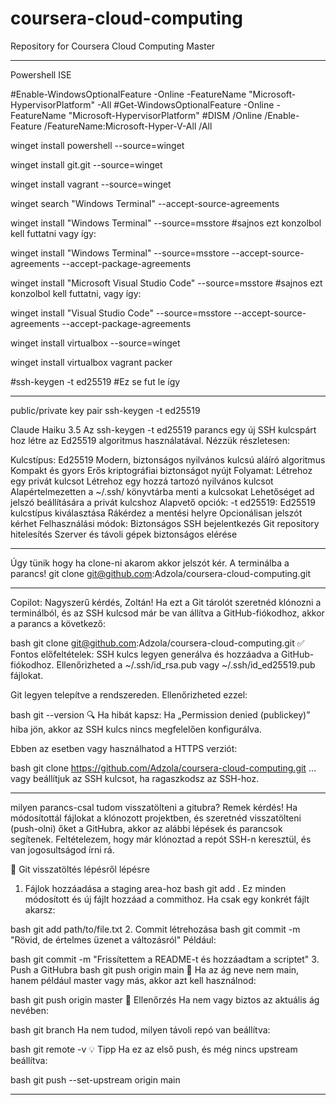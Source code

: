 # coursera-cloud-computing
Repository for Coursera Cloud Computing Master

**********************************************************************************************************************************************************
Powershell ISE 

#Enable-WindowsOptionalFeature -Online -FeatureName "Microsoft-HypervisorPlatform" -All
#Get-WindowsOptionalFeature -Online -FeatureName "Microsoft-HypervisorPlatform"
#DISM /Online /Enable-Feature /FeatureName:Microsoft-Hyper-V-All /All



winget install powershell --source=winget

winget install git.git --source=winget

winget install vagrant --source=winget

winget search "Windows Terminal" --accept-source-agreements 

winget install "Windows Terminal" --source=msstore    #sajnos ezt konzolbol kell futtatni vagy így:

winget install "Windows Terminal" --source=msstore --accept-source-agreements --accept-package-agreements

winget install "Microsoft Visual Studio Code" --source=msstore #sajnos ezt konzolbol kell futtatni, vagy így:

winget install "Visual Studio Code" --source=msstore --accept-source-agreements --accept-package-agreements


winget install virtualbox --source=winget

winget install virtualbox vagrant packer

#ssh-keygen -t ed25519   #Ez se fut le így

*****************************************************************************************************************************************************************
public/private key pair
ssh-keygen -t ed25519

Claude Haiku 3.5
Az ssh-keygen -t ed25519 parancs egy új SSH kulcspárt hoz létre az Ed25519 algoritmus használatával. Nézzük részletesen:

Kulcstípus: Ed25519
Modern, biztonságos nyilvános kulcsú aláíró algoritmus
Kompakt és gyors
Erős kriptográfiai biztonságot nyújt
Folyamat:
Létrehoz egy privát kulcsot
Létrehoz egy hozzá tartozó nyilvános kulcsot
Alapértelmezetten a ~/.ssh/ könyvtárba menti a kulcsokat
Lehetőséget ad jelszó beállítására a privát kulcshoz
Alapvető opciók:
-t ed25519: Ed25519 kulcstípus kiválasztása
Rákérdez a mentési helyre
Opcionálisan jelszót kérhet
Felhasználási módok:
Biztonságos SSH bejelentkezés
Git repository hitelesítés
Szerver és távoli gépek biztonságos elérése
**************************************************************************************************************************************************************************
Úgy tünik hogy ha clone-ni akarom akkor jelszót kér.
A terminálba a parancs!
git clone git@github.com:Adzola/coursera-cloud-computing.git

**************************************************************************************************************************************************************************
Copilot:
Nagyszerű kérdés, Zoltán! Ha ezt a Git tárolót szeretnéd klónozni a terminálból, és az SSH kulcsod már be van állítva a GitHub-fiókodhoz, akkor a parancs a következő:

bash
git clone git@github.com:Adzola/coursera-cloud-computing.git
✅ Fontos előfeltételek:
SSH kulcs legyen generálva és hozzáadva a GitHub-fiókodhoz. Ellenőrizheted a ~/.ssh/id_rsa.pub vagy ~/.ssh/id_ed25519.pub fájlokat.

Git legyen telepítve a rendszereden. Ellenőrizheted ezzel:

bash
git --version
🔍 Ha hibát kapsz:
Ha „Permission denied (publickey)” hiba jön, akkor az SSH kulcs nincs megfelelően konfigurálva.

Ebben az esetben vagy használhatod a HTTPS verziót:

bash
git clone https://github.com/Adzola/coursera-cloud-computing.git
…vagy beállítjuk az SSH kulcsot, ha ragaszkodsz az SSH-hoz.

**************************************************************************************************************************************************************************
milyen parancs-csal tudom visszatölteni a gitubra?
Remek kérdés! Ha módosítottál fájlokat a klónozott projektben, és szeretnéd visszatölteni (push-olni) őket a GitHubra, akkor az alábbi lépések és parancsok segítenek. Feltételezem, hogy már klónoztad a repót SSH-n keresztül, és van jogosultságod írni rá.

🚀 Git visszatöltés lépésről lépésre
1. Fájlok hozzáadása a staging area-hoz
bash
git add .
Ez minden módosított és új fájlt hozzáad a commithoz. Ha csak egy konkrét fájlt akarsz:

bash
git add path/to/file.txt
2. Commit létrehozása
bash
git commit -m "Rövid, de értelmes üzenet a változásról"
Például:

bash
git commit -m "Frissítettem a README-t és hozzáadtam a scriptet"
3. Push a GitHubra
bash
git push origin main
🔁 Ha az ág neve nem main, hanem például master vagy más, akkor azt kell használnod:

bash
git push origin master
🧠 Ellenőrzés
Ha nem vagy biztos az aktuális ág nevében:

bash
git branch
Ha nem tudod, milyen távoli repó van beállítva:

bash
git remote -v
💡 Tipp
Ha ez az első push, és még nincs upstream beállítva:

bash
git push --set-upstream origin main

********************************************************************************************************************************************************************




